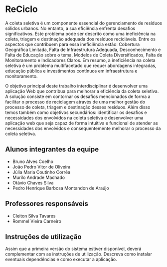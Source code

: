 # ReCiclo

A coleta seletiva é um componente essencial do gerenciamento de resíduos sólidos urbanos. No entanto, a sua eficiência enfrenta desafios significativos. Este problema pode ser descrito como uma ineficiência na coleta, triagem e destinação adequada dos resíduos recicláveis. Entre os aspectos que contribuem para essa ineficiência estão: Cobertura Geográfica Limitada, Falta de Infraestrutura Adequada, Desconhecimento e Falta de Educação sobre o tema, Modelos de Coleta Diversificados, Falta de Monitoramento e Indicadores Claros.  Em resumo, a ineficiência na coleta seletiva é um problema multifacetado que requer abordagens integradas, educação pública e investimentos contínuos em infraestrutura e monitoramento.

O objetivo principal deste trabalho interdisciplinar é desenvolver uma aplicação Web que contribua para melhorar a eficiência da coleta seletiva. A solução consiste em contornar os desafios mencionados de forma a facilitar o processo de reciclagem através de uma melhor gestão do processo de coleta, triagem e destinação desses resíduos. Além disso temos também como objetivos secundários: identificar os desafios e necessidades dos envolvidos na coleta seletiva e desenvolver uma aplicação web que seja capaz de forma intuitiva e funcional de atender as necessidades dos envolvidos e consequentemente melhorar o processo da coleta seletiva.

## Alunos integrantes da equipe

* Bruno Alves Coelho
* João Pedro Vitor de Oliveira
* Júlia Maria Coutinho Corrêa
* Murilo Andrade Machado
* Otávio Chaves Silva
* Pedro Henrique Barbosa Montandon de Araújo

## Professores responsáveis

* Cleiton Silva Tavares
* Rommel Vieira Carneiro

## Instruções de utilização

Assim que a primeira versão do sistema estiver disponível, deverá complementar com as instruções de utilização. Descreva como instalar eventuais dependências e como executar a aplicação.
